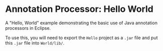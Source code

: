 Annotation Processor: Hello World
=================================

A "Hello, World" example demonstrating the basic use of Java annotation
processors in Eclipse.

To use this, you will need to export the `Hello` project as a `.jar` file and
put this `.jar` file into `World/lib/`.
